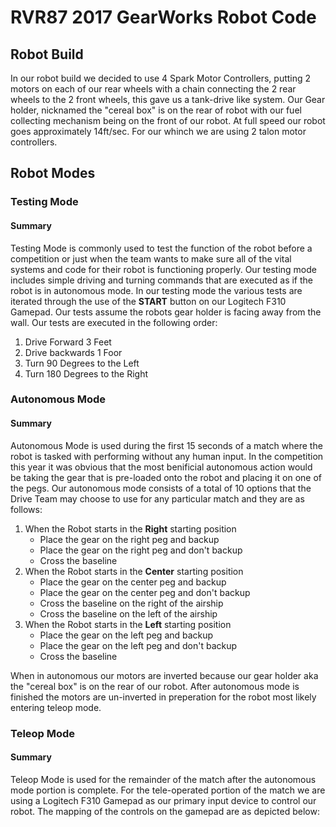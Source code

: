 # RVR87 2017 GearWorks Robot Code

## Robot Build

In our robot build we decided to use 4 Spark Motor Controllers, putting 2 motors on each of our rear wheels with a chain connecting the 2 rear wheels to the 2 front wheels, this gave us a tank-drive like system. Our Gear holder, nicknamed the "cereal box" is on the rear of robot with our fuel collecting mechanism being on the front of our robot. At full speed our robot goes approximately 14ft/sec. For our whinch we are using 2 talon motor controllers.


## Robot Modes

### Testing Mode

#### Summary
Testing Mode is commonly used to test the function of the robot before a competition or just when the team wants to make sure all of the vital systems and code for their robot is functioning properly. Our testing mode includes simple driving and turning commands that are executed as if the robot is in autonomous mode. In our testing mode the various tests are iterated through the use of the **START** button on our Logitech F310 Gamepad. Our tests assume the robots gear holder is facing away from the wall. Our tests are executed in the following order:

1. Drive Forward 3 Feet
2. Drive backwards 1 Foor
3. Turn 90 Degrees to the Left
4. Turn 180 Degrees to the Right


### Autonomous Mode

#### Summary
Autonomous Mode is used during the first 15 seconds of a match where the robot is tasked with performing without any human input. In the competition this year it was obvious that the most benificial autonomous action would be taking the gear that is pre-loaded onto the robot and placing it on one of the pegs. Our autonomous mode consists of a total of 10 options that the Drive Team may choose to use for any particular match and they are as follows:


1. When the Robot starts in the **Right** starting position
   * Place the gear on the right peg and backup
   * Place the gear on the right peg and don't backup
   * Cross the baseline
2. When the Robot starts in the **Center** starting position
   * Place the gear on the center peg and backup
   * Place the gear on the center peg and don't backup
   * Cross the baseline on the right of the airship
   * Cross the baseline on the left of the airship
3. When the Robot starts in the **Left** starting position
   * Place the gear on the left peg and backup
   * Place the gear on the left peg and don't backup
   * Cross the baseline
   
When in autonomous our motors are inverted because our gear holder aka the "cereal box" is on the rear of our robot. After autonomous mode is finished the motors are un-inverted in preperation for the robot most likely entering teleop mode.

### Teleop Mode

#### Summary
Teleop Mode is used for the remainder of the match after the autonomous mode portion is complete. For the tele-operated portion of the match we are using a Logitech F310 Gamepad as our primary input device to control our robot. The mapping of the controls on the gamepad are as depicted below:
